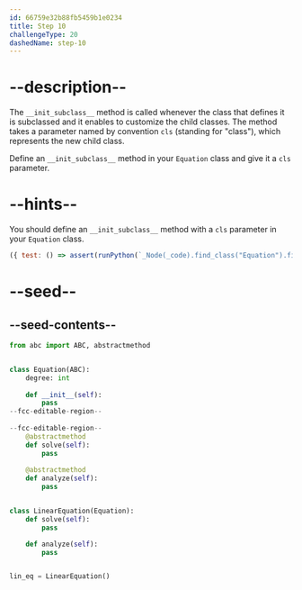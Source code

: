 ```yaml
---
id: 66759e32b88fb5459b1e0234
title: Step 10
challengeType: 20
dashedName: step-10
---
```


# --description--

The `__init_subclass__` method is called whenever the class that defines it is subclassed and it enables to customize the child classes. The method takes a parameter named by convention `cls` (standing for "class"), which represents the new child class.

Define an `__init_subclass__` method in your `Equation` class and give it a `cls` parameter.

# --hints--

You should define an `__init_subclass__` method with a `cls` parameter in your `Equation` class.

```js
({ test: () => assert(runPython(`_Node(_code).find_class("Equation").find_function("__init_subclass__").has_args("cls")`)) })
```

# --seed--

## --seed-contents--

```py
from abc import ABC, abstractmethod


class Equation(ABC):
    degree: int
    
    def __init__(self):
        pass
--fcc-editable-region--
    
--fcc-editable-region--
    @abstractmethod
    def solve(self):
        pass
        
    @abstractmethod
    def analyze(self):
        pass


class LinearEquation(Equation):
    def solve(self):
        pass

    def analyze(self):
        pass


lin_eq = LinearEquation()
```
